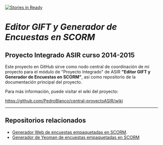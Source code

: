 [![Stories in Ready](https://badge.waffle.io/PedroBlanco/central-proyectoASIR.png?label=ready&title=Ready)](https://waffle.io/PedroBlanco/central-proyectoASIR)
# *Editor GIFT y Generador de Encuestas en SCORM*
## Proyecto Integrado ASIR curso 2014-2015

Este proyecto en GitHub sirve como nodo central de coordinación de mi proyecto para el módulo de "Proyecto Integrado" de ASIR **"Editor GIFT y Generador de Encuestas en SCORM"**, así como repositorio de la documentación principal del proyecto.

Para más información, puede visitar el wiki del proyecto:

https://github.com/PedroBlanco/central-proyectoASIR/wiki

---

## Repositorios relacionados

* [Generador Web de encuestas empaquetadas en SCORM](https://github.com/PedroBlanco/scorm-encuesta).
* [Generador de Yeoman de encuestas empaquetadas en SCORM](https://github.com/PedroBlanco/generator-yo-scorm-encuesta)
